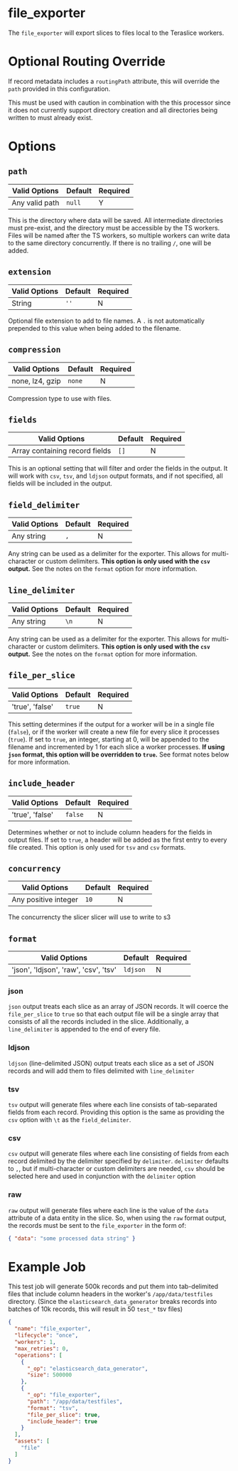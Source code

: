 # file_exporter

The `file_exporter` will export slices to files local to the Teraslice workers.

# Optional Routing Override

If record metadata includes a `routingPath` attribute, this will override the `path` provided in this configuration.

This must be used with caution in combination with the this processor since it does not currently support directory creation and all directories being written to must already exist.

# Options

## `path`

| Valid Options | Default | Required |
| ----------- | ------- | -------- |
| Any valid path | `null` | Y |

This is the directory where data will be saved. All intermediate directories must pre-exist, and the directory must be accessible by the TS workers. Files will be named after the TS workers, so multiple workers can write data to the same directory concurrently. If there is no trailing `/`, one will be added.

## `extension`

| Valid Options | Default | Required |
| ----------- | ------- | -------- |
| String | `''` | N |

Optional file extension to add to file names. A `.` is not automatically prepended to this value when being added to the filename.

## `compression`

| Valid Options | Default | Required |
| ----------- | ------- | -------- |
| none, lz4, gzip | `none` | N |

Compression type to use with files.

## `fields`

| Valid Options | Default | Required |
| ----------- | ------- | -------- |
| Array containing record fields | `[]` | N |

This is an optional setting that will filter and order the fields in the output. It will work with `csv`, `tsv`, and `ldjson` output formats, and if not specified, all fields will be included in the output.

## `field_delimiter`

| Valid Options | Default | Required |
| ----------- | ------- | -------- |
| Any string | `,` | N |

Any string can be used as a delimiter for the exporter. This allows for multi-character or custom delimiters. **This option is only used with the `csv` output.** See the notes on the `format` option for more information.

## `line_delimiter`

| Valid Options | Default | Required |
| ----------- | ------- | -------- |
| Any string | `\n` | N |

Any string can be used as a delimiter for the exporter. This allows for multi-character or custom delimiters. **This option is only used with the `csv` output.** See the notes on the `format` option for more information.

## `file_per_slice`

| Valid Options | Default | Required |
| ----------- | ------- | -------- |
| 'true', 'false' | `true` | N |

This setting determines if the output for a worker will be in a single file (`false`), or if the worker will create a new file for every slice it processes  (`true`). If set to `true`, an integer, starting at 0, will be appended to the filename and incremented by 1 for each slice a worker processes. **If using `json` format, this option will be overridden to `true`.** See format notes below for more information.

## `include_header`

| Valid Options | Default | Required |
| ----------- | ------- | -------- |
| 'true', 'false' | `false` | N |

Determines whether or not to include column headers for the fields in output files. If set to `true`, a header will be added as the first entry to every file created. This option is only used for `tsv` and `csv` formats.

## `concurrency`

| Valid Options | Default | Required |
| ----------- | ------- | -------- |
| Any positive integer | `10` | N |

The concurrencty the slicer slicer will use to write to s3

## `format`

| Valid Options | Default | Required |
| ----------- | ------- | -------- |
| 'json', 'ldjson', 'raw', 'csv', 'tsv' | `ldjson` | N |

### json

`json` output treats each slice as an array of JSON records. It will coerce the `file_per_slice` to `true` so that each output file will be a single array that consists of all the records included in the slice. Additionally, a `line_delimiter` is appended to the end of every file.

### ldjson

`ldjson` (line-delimited JSON) output treats each slice as a set of  JSON records and will add them to files delimited with `line_delimiter`

### tsv

`tsv` output will generate files where each line consists of tab-separated fields from each record. Providing this option is the same as providing the `csv` option with `\t` as the `field_delimiter`.

### csv

`csv` output will generate files where each line consisting of fields from each record delimited by the delimiter specified by `delimiter`. `delimiter` defaults to `,`, but if multi-character or custom delimiters are needed, `csv` should be selected here and used in conjunction with the `delimiter` option

### raw

`raw` output will generate files where each line is the value of the `data` attribute of a data entity in the slice. So, when using the `raw` format output, the records must be sent to the `file_exporter` in the form of:

```json
{ "data": "some processed data string" }
```

# Example Job

This test job will generate 500k records and put them into tab-delimited files that include column headers in the worker's `/app/data/testfiles` directory. (Since the `elasticsearch_data_generator` breaks records into batches of 10k records, this will result in 50 `test_*` tsv files)

```json
{
  "name": "file_exporter",
  "lifecycle": "once",
  "workers": 1,
  "max_retries": 0,
  "operations": [
    {
      "_op": "elasticsearch_data_generator",
      "size": 500000
    },
    {
      "_op": "file_exporter",
      "path": "/app/data/testfiles",
      "format": "tsv",
      "file_per_slice": true,
      "include_header": true
    }
  ],
  "assets": [
    "file"
  ]
}
```
